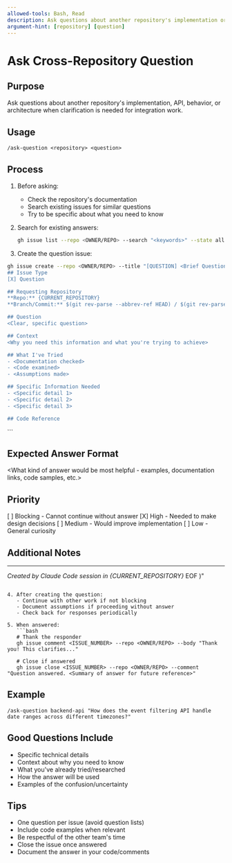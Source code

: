 ```yaml
---
allowed-tools: Bash, Read
description: Ask questions about another repository's implementation or API for integration work
argument-hint: [repository] [question]
---
```


# Ask Cross-Repository Question

## Purpose
Ask questions about another repository's implementation, API, behavior, or architecture when clarification is needed for integration work.

## Usage
```
/ask-question <repository> <question>
```

## Process

1. Before asking:
   - Check the repository's documentation
   - Search existing issues for similar questions
   - Try to be specific about what you need to know

2. Search for existing answers:
   ```bash
   gh issue list --repo <OWNER/REPO> --search "<keywords>" --state all
   ```

3. Create the question issue:

```bash
gh issue create --repo <OWNER/REPO> --title "[QUESTION] <Brief Question>" --body "$(cat <<'EOF'
## Issue Type
[X] Question

## Requesting Repository
**Repo:** {CURRENT_REPOSITORY}
**Branch/Commit:** $(git rev-parse --abbrev-ref HEAD) / $(git rev-parse --short HEAD)

## Question
<Clear, specific question>

## Context
<Why you need this information and what you're trying to achieve>

## What I've Tried
- <Documentation checked>
- <Code examined>
- <Assumptions made>

## Specific Information Needed
- <Specific detail 1>
- <Specific detail 2>
- <Specific detail 3>

## Code Reference
```
<Any relevant code snippets or examples>
```

## Expected Answer Format
<What kind of answer would be most helpful - examples, documentation links, code samples, etc.>

## Priority
[ ] Blocking - Cannot continue without answer
[X] High - Needed to make design decisions
[ ] Medium - Would improve implementation
[ ] Low - General curiosity

## Additional Notes
<Any other context that might help answer the question>

---
*Created by Claude Code session in {CURRENT_REPOSITORY}*
EOF
)"
```

4. After creating the question:
   - Continue with other work if not blocking
   - Document assumptions if proceeding without answer
   - Check back for responses periodically

5. When answered:
   ```bash
   # Thank the responder
   gh issue comment <ISSUE_NUMBER> --repo <OWNER/REPO> --body "Thank you! This clarifies..."
   
   # Close if answered
   gh issue close <ISSUE_NUMBER> --repo <OWNER/REPO> --comment "Question answered. <Summary of answer for future reference>"
   ```

## Example
```
/ask-question backend-api "How does the event filtering API handle date ranges across different timezones?"
```

## Good Questions Include
- Specific technical details
- Context about why you need to know
- What you've already tried/researched
- How the answer will be used
- Examples of the confusion/uncertainty

## Tips
- One question per issue (avoid question lists)
- Include code examples when relevant
- Be respectful of the other team's time
- Close the issue once answered
- Document the answer in your code/comments
